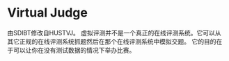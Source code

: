 # Virtual Judge

由SDIBT修改自HUSTVJ。
虚拟评测并不是一个真正的在线评测系统。它可以从其它正规的在线评测系统抓题然后在那个在线评测系统中模拟交题。 它的目的在于可以让你在没有测试数据的情况下举办比赛。
